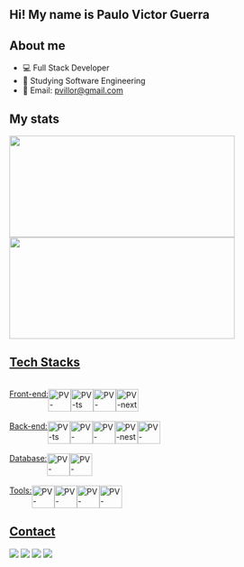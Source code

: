 ## Hi! My name is Paulo Victor Guerra

## About me
- 💻 Full Stack Developer
- 📓 Studying Software Engineering
- 📧 Email: pvillor@gmail.com
  
## My stats
<div>
  <a href="https://github.com/pvillor">
  <img height="180em" width="400px" src="https://github-readme-stats.vercel.app/api/top-langs/?username=pvillor&layout=compact&langs_count=5&theme=dark"/>
  <img height="180em" width="400px" src="https://github-readme-stats.vercel.app/api?username=pvillor&show_icons=true&theme=dark&include_all_commits=true&count_private=true"/>
</div>

## Tech Stacks
  <div style="display: inline_block"><br>
    <div style="display: flex; gap: '2px';">
      Front-end: 
      <img align="center" alt="PV-tailwind" height="40" width="40" src="https://cdn.jsdelivr.net/gh/devicons/devicon@latest/icons/tailwindcss/tailwindcss-original.svg">
      <img align="center" alt="PV-ts" height="40" width="40" src="https://cdn.jsdelivr.net/gh/devicons/devicon/icons/typescript/typescript-original.svg">
      <img align="center" alt="PV-react" height="40" width="40" src="https://cdn.jsdelivr.net/gh/devicons/devicon/icons/react/react-original.svg">
      <img align="center" alt="PV-next" height="40" width="40" src="https://cdn.jsdelivr.net/gh/devicons/devicon@latest/icons/nextjs/nextjs-original.svg">
    </div>
    <br>
    <div style="display: flex; gap: '2px';">
      Back-end: 
      <img align="center" alt="PV-ts" height="40" width="40" src="https://cdn.jsdelivr.net/gh/devicons/devicon/icons/typescript/typescript-original.svg">
      <img align="center" alt="PV-node" height="40" width="40" src="https://cdn.jsdelivr.net/gh/devicons/devicon@latest/icons/nodejs/nodejs-plain-wordmark.svg">
      <img align="center" alt="PV-fastify" height="40" width="40" src="https://cdn.jsdelivr.net/gh/devicons/devicon@latest/icons/fastify/fastify-original.svg" />
      <img align="center" alt="PV-nest" height="40" width="40" src="https://cdn.jsdelivr.net/gh/devicons/devicon@latest/icons/nestjs/nestjs-original.svg">
      <img align="center" alt="PV-prisma" height="40" width="40" src="https://cdn.jsdelivr.net/gh/devicons/devicon@latest/icons/prisma/prisma-original.svg" />
    </div>
    <br>
    <div style="display: flex; gap: '2px';">
      Database: 
      <img align="center" alt="PV-postgres" height="40" width="40" src="https://cdn.jsdelivr.net/gh/devicons/devicon/icons/postgresql/postgresql-plain.svg">
      <img align="center" alt="PV-mongodb" height="40" width="40" src="https://cdn.jsdelivr.net/gh/devicons/devicon@latest/icons/mongodb/mongodb-plain-wordmark.svg">
    </div>
    <br>
    <div style="display: flex; gap: '2px';">
      Tools: 
      <img align="center" alt="PV-vscode" height="40" width="40" src="https://cdn.jsdelivr.net/gh/devicons/devicon/icons/vscode/vscode-original.svg" />
      <img align="center" alt="PV-docker" height="40" width="40" src="https://cdn.jsdelivr.net/gh/devicons/devicon/icons/docker/docker-plain.svg">
      <img align="center" alt="PV-insomnia" height="40" width="40" src="https://cdn.jsdelivr.net/gh/devicons/devicon@latest/icons/insomnia/insomnia-original-wordmark.svg">
      <img align="center" alt="PV-swagger" height="40" width="40" src="https://cdn.jsdelivr.net/gh/devicons/devicon@latest/icons/swagger/swagger-original.svg">
    </div>
  </div>

  ## Contact
  <div>
    <a href="https://www.linkedin.com/in/paulovictorguerra" target="_blank"><img src="https://img.shields.io/badge/-LinkedIn-%23007785?style=for-the-badge&logo=linkedin&logoColor=white" targe="_blank"></a>
    <a href="https://instagram.com/pvillor_" target="_blank"><img src="https://img.shields.io/badge/-Instagram-%23E4405F?style=for-the-badge&logo=instagram&logoColor=white" target="_blank"></a>
    <a href="mailto:pvillor@gmail.com"><img src="https://img.shields.io/badge/-Gmail-%23333?style=for-the-badge&logo=gmail&logoColor=white" target="_blank"></a>
    <a href="https://www.twitch.tv/pvillor" target="_blank"><img src="https://img.shields.io/badge/Twitch-9146FF?style=for-the-badge&logo=twitch&logoColor=white" target="_blank"></a>
  </div>
